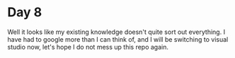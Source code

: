 # Day 8

Well it looks like my existing knowledge doesn't quite sort out everything. I have had to google more than I can think of, and I will be switching to visual studio now, let's hope I do not mess up this repo again.